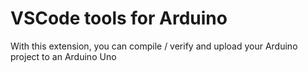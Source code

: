 # VSCode tools for Arduino
With this extension, you can compile / verify and upload your Arduino project to an Arduino Uno
